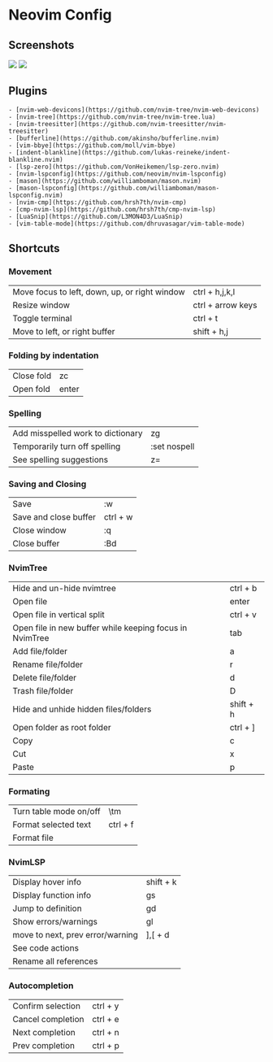 # Neovim Config

## Screenshots

![]('./screenshots/screenshot_1.png')
![]('./screenshots/screenshot_2.png')

## Plugins
    - [nvim-web-devicons](https://github.com/nvim-tree/nvim-web-devicons)
    - [nvim-tree](https://github.com/nvim-tree/nvim-tree.lua)
    - [nvim-treesitter](https://github.com/nvim-treesitter/nvim-treesitter)
    - [bufferline](https://github.com/akinsho/bufferline.nvim)
    - [vim-bbye](https://github.com/moll/vim-bbye)
    - [indent-blankline](https://github.com/lukas-reineke/indent-blankline.nvim)
    - [lsp-zero](https://github.com/VonHeikemen/lsp-zero.nvim)
    - [nvim-lspconfig](https://github.com/neovim/nvim-lspconfig)
    - [mason](https://github.com/williamboman/mason.nvim)
    - [mason-lspconfig](https://github.com/williamboman/mason-lspconfig.nvim)
    - [nvim-cmp](https://github.com/hrsh7th/nvim-cmp)
    - [cmp-nvim-lsp](https://github.com/hrsh7th/cmp-nvim-lsp)
    - [LuaSnip](https://github.com/L3MON4D3/LuaSnip)
    - [vim-table-mode](https://github.com/dhruvasagar/vim-table-mode)

## Shortcuts
### Movement
|                                               |                   |
|-----------------------------------------------|-------------------|
| Move focus to left, down, up, or right window | ctrl + h,j,k,l    |
| Resize window                                 | ctrl + arrow keys |
| Toggle terminal                               | ctrl + t          |
| Move to left, or right buffer                 | shift + h,j       |

### Folding by indentation
|            |       |
|------------|-------|
| Close fold | zc    |
| Open fold  | enter |

### Spelling 
|                                   |              |
|-----------------------------------|--------------|
| Add misspelled work to dictionary | zg           |
| Temporarily turn off spelling     | :set nospell |
| See spelling suggestions          | z=           |

### Saving and Closing
|                       |          |
|-----------------------|----------|
| Save                  | :w       |
| Save and close buffer | ctrl + w |
| Close window          | :q       |
| Close buffer          | :Bd      |

### NvimTree
|                                                         |           |
|---------------------------------------------------------|-----------|
| Hide and un-hide nvimtree                               | ctrl + b  |
| Open file                                               | enter     |
| Open file in vertical split                             | ctrl + v  |
| Open file in new buffer while keeping focus in NvimTree | tab       |
| Add file/folder                                         | a         |
| Rename file/folder                                      | r         |
| Delete file/folder                                      | d         |
| Trash file/folder                                       | D         |
| Hide and unhide hidden files/folders                    | shift + h |
| Open folder as root folder                              | ctrl + ]  |
| Copy                                                    | c         |
| Cut                                                     | x         |
| Paste                                                   | p         |

### Formating
|                        |          |
|------------------------|----------|
| Turn table mode on/off | \tm      |
| Format selected text   | ctrl + f |
| Format file            | <f3>     |

### NvimLSP
|                                  |           |
|----------------------------------|-----------|
| Display hover info               | shift + k |
| Display function info            | gs        |
| Jump to definition               | gd        |
| Show errors/warnings             | gl        |
| move to next, prev error/warning | ],[ + d   |
| See code actions                 | <f4>      |
| Rename all references            | <f3>      |

### Autocompletion
|                   |          |
|-------------------|----------|
| Confirm selection | ctrl + y |
| Cancel completion | ctrl + e |
| Next completion   | ctrl + n |
| Prev completion   | ctrl + p |
